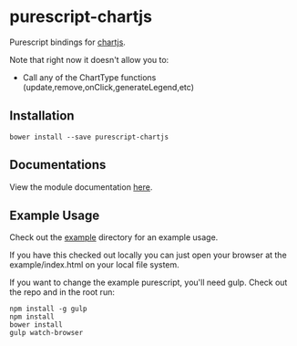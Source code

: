 # purescript-chartjs
Purescript bindings for [chartjs](http://chartjs.org).

Note that right now it doesn't allow you to:
  * Call any of the ChartType functions (update,remove,onClick,generateLegend,etc)

## Installation
```
bower install --save purescript-chartjs
```

## Documentations

View the module documentation [here](MODULES.md).

## Example Usage

Check out the [example](example/) directory for an example usage.

If you have this checked out locally you can just open your browser
at the example/index.html on your local file system.

If you want to change the example purescript, you'll need gulp. Check
out the repo and in the root run:

```
npm install -g gulp
npm install
bower install
gulp watch-browser
```
